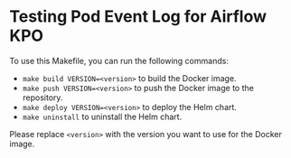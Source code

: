 # Testing Pod Event Log for Airflow KPO

To use this Makefile, you can run the following commands:  
- `make build VERSION=<version>` to build the Docker image.
- `make push VERSION=<version>` to push the Docker image to the repository.
- `make deploy VERSION=<version>` to deploy the Helm chart.
- `make uninstall` to uninstall the Helm chart.

Please replace `<version>` with the version you want to use for the Docker image.